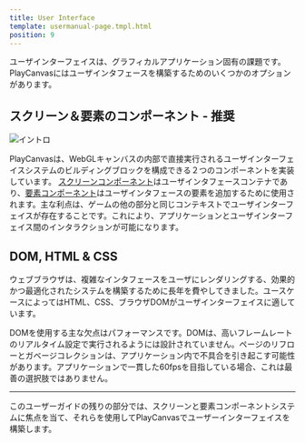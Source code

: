 ```yaml
---
title: User Interface
template: usermanual-page.tmpl.html
position: 9
---
```


ユーザインターフェイスは、グラフィカルアプリケーション固有の課題です。PlayCanvasにはユーザインタフェースを構築するためのいくつかのオプションがあります。

## スクリーン＆要素のコンポーネント - 推奨

![イントロ][1]

PlayCanvasは、WebGLキャンバスの内部で直接実行されるユーザインターフェイスシステムのビルディングブロックを構成できる２つのコンポーネントを実装しています。 [スクリーンコンポーネント][2]はユーザインタフェースコンテナであり、[要素コンポーネント][3]はユーザインタフェースの要素を追加するために使用されます。主な利点は、ゲームの他の部分と同じコンテキストでユーザインターフェイスが存在することです。これにより、アプリケーションとユーザインターフェイス間のインタラクションが可能になります。

## DOM, HTML & CSS

ウェブブラウザは、複雑なインタフェースをユーザにレンダリングする、効果的かつ最適化されたシステムを構築するために長年を費やしてきました。ユースケースによってはHTML、CSS、ブラウザDOMがユーザインターフェイスに適しています。

DOMを使用する主な欠点はパフォーマンスです。DOMは、高いフレームレートのリアルタイム設定で実行されるようには設計されていません。ページのリフローとガベージコレクションは、アプリケーション内で不具合を引き起こす可能性があります。アプリケーションで一貫した60fpsを目指している場合、これは最善の選択肢ではありません。

---

このユーザーガイドの残りの部分では、スクリーンと要素コンポーネントシステムに焦点を当て、それらを使用してPlayCanvasでユーザーインターフェイスを構築します。

[1]: /images/user-manual/user-interface/user-interface-intro-sq.png
[2]: /user-manual/packs/components/screen
[3]: /user-manual/packs/components/element

